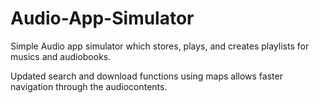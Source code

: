 # Audio-App-Simulator
Simple Audio app simulator which stores, plays, and creates playlists for musics and audiobooks.

Updated search and download functions using maps allows faster navigation through the audiocontents.
